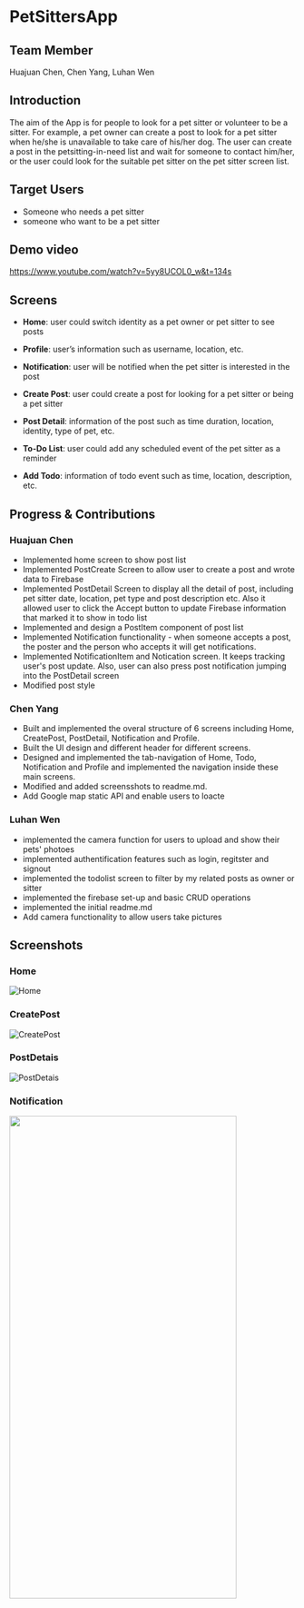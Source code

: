 # PetSittersApp

## Team Member

Huajuan Chen, Chen Yang, Luhan Wen

## Introduction

The aim of the App is for people to look for a pet sitter or volunteer to be a sitter. For example, a pet owner can create a post to look for a pet sitter when he/she is unavailable to take care of his/her dog. The user can create a post in the petsitting-in-need list and wait for someone to contact him/her, or the user could look for the suitable pet sitter on the pet sitter screen list.

## Target Users

- Someone who needs a pet sitter
- someone who want to be a pet sitter

## Demo video
https://www.youtube.com/watch?v=5yy8UCOL0_w&t=134s

## Screens

- **Home**: user could switch identity as a pet owner or pet sitter to see posts

- **Profile**: user’s information such as username, location, etc.
- **Notification**: user will be notified when the pet sitter is interested in the post
- **Create Post**: user could create a post for looking for a pet sitter or being a pet sitter
- **Post Detail**: information of the post such as time duration, location, identity, type of pet, etc.
- **To-Do List**: user could add any scheduled event of the pet sitter as a reminder
- **Add Todo**: information of todo event such as time, location, description, etc.

## Progress & Contributions

### Huajuan Chen

- Implemented home screen to show post list
- Implemented PostCreate Screen to allow user to create a post and wrote data to Firebase
- Implemented PostDetail Screen to display all the detail of post, including pet sitter date, location, pet type and post description etc. Also it allowed user to click the Accept button to update Firebase information that marked it to show in todo list
- Implemented and design a PostItem component of post list
- Implemented Notification functionality - when someone accepts a post, the poster and the person who accepts it will get notifications.
- Implemented NotificationItem and Notication screen. It keeps tracking user's post update. Also, user can also press post notification jumping into the PostDetail screen 
- Modified post style

### Chen Yang

- Built and implemented the overal structure of 6 screens including Home, CreatePost, PostDetail, Notification and Profile.
- Built the UI design and different header for different screens.
- Designed and implemented the tab-navigation of Home, Todo, Notification and Profile and implemented the navigation inside these main screens.
- Modified and added screensshots to readme.md.
- Add Google map static API and enable users to loacte

### Luhan Wen

- implemented the camera function for users to upload and show their pets' photoes
- implemented authentification features such as login, regitster and signout
- implemented the todolist screen to filter by my related posts as owner or sitter
- implemented the firebase set-up and basic CRUD operations
- implemented the initial readme.md
- Add camera functionality to allow users take pictures

## Screenshots

### Home

![Home](https://github.com/CassieW999/PetSittersApp/blob/dev_chen/ScreenShots/Home.png?raw=true)

### CreatePost

![CreatePost](https://github.com/CassieW999/PetSittersApp/blob/dev_chen/ScreenShots/CreatePost.png?raw=true)

### PostDetais

![PostDetais](https://github.com/CassieW999/PetSittersApp/blob/dev_chen/ScreenShots/PostDetais.png?raw=true)

### Notification
<img align="left" width="400" height="850" src="https://github.com/CassieW999/PetSittersApp/blob/main/ScreenShots/notification.png">
